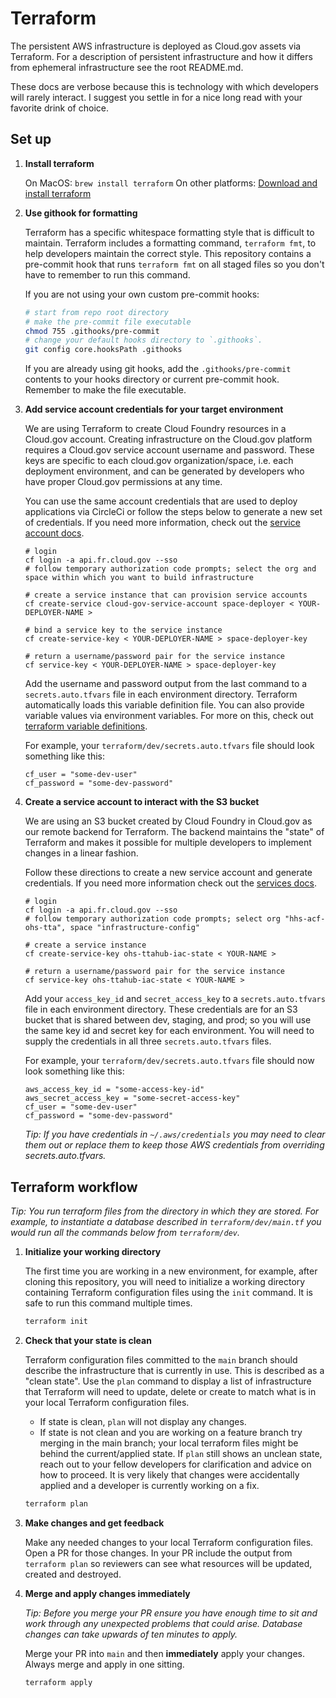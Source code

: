 # Terraform

The persistent AWS infrastructure is deployed as Cloud.gov assets via Terraform. For a description of persistent infrastructure and how it differs from ephemeral infrastructure see the root README.md.

These docs are verbose because this is technology with which developers will rarely interact. I suggest you settle in for a nice long read with your favorite drink of choice.

## Set up

1. **Install terraform**

    On MacOS: `brew install terraform`
    On other platforms: [Download and install terraform][tf]

2. **Use githook for formatting**

    Terraform has a specific whitespace formatting style that is difficult to maintain. Terraform includes a formatting command, `terraform fmt`, to help developers maintain the correct style. This repository contains a pre-commit hook that runs `terraform fmt` on all staged files so you don't have to remember to run this command.

    If you are not using your own custom pre-commit hooks:

    ```bash
    # start from repo root directory
    # make the pre-commit file executable
    chmod 755 .githooks/pre-commit
    # change your default hooks directory to `.githooks`.
    git config core.hooksPath .githooks
    ```

    If you are already using git hooks, add the `.githooks/pre-commit` contents to your hooks directory or current pre-commit hook. Remember to make the file executable.

1. **Add service account credentials for your target environment**

    We are using Terraform to create Cloud Foundry resources in a Cloud.gov account. Creating infrastructure on the Cloud.gov platform requires a Cloud.gov service account username and password. These keys are specific to each cloud.gov organization/space, i.e. each deployment environment, and can be generated by developers who have proper Cloud.gov permissions at any time.

    You can use the same account credentials that are used to deploy applications via CircleCi or follow the steps below to generate a new set of credentials. If you need more information, check out the [service account docs][cloudgov-deployer].

    ```
    # login
    cf login -a api.fr.cloud.gov --sso
    # follow temporary authorization code prompts; select the org and space within which you want to build infrastructure

    # create a service instance that can provision service accounts
    cf create-service cloud-gov-service-account space-deployer < YOUR-DEPLOYER-NAME >

    # bind a service key to the service instance
    cf create-service-key < YOUR-DEPLOYER-NAME > space-deployer-key

    # return a username/password pair for the service instance
    cf service-key < YOUR-DEPLOYER-NAME > space-deployer-key
    ```

    Add the username and password output from the last command to a `secrets.auto.tfvars` file in each environment directory. Terraform automatically loads this variable definition file. You can also provide variable values via environment variables. For more on this, check out [terraform variable definitions][tf-vars].

    For example, your `terraform/dev/secrets.auto.tfvars` file should look something like this:

    ```
    cf_user = "some-dev-user"
    cf_password = "some-dev-password"
    ```

1. **Create a service account to interact with the S3 bucket**

    We are using an S3 bucket created by Cloud Foundry in Cloud.gov as our remote backend for Terraform. The backend maintains the "state" of Terraform and makes it possible for multiple developers to implement changes in a linear fashion.

    Follow these directions to create a new service account and generate credentials. If you need more information check out the [services docs][cloudgov-service-keys].

    ```
    # login
    cf login -a api.fr.cloud.gov --sso
    # follow temporary authorization code prompts; select org "hhs-acf-ohs-tta", space "infrastructure-config"

    # create a service instance
    cf create-service-key ohs-ttahub-iac-state < YOUR-NAME >

    # return a username/password pair for the service instance
    cf service-key ohs-ttahub-iac-state < YOUR-NAME >
    ```

    Add your `access_key_id` and `secret_access_key` to a `secrets.auto.tfvars` file in each environment directory. These credentials are for an S3 bucket that is shared between dev, staging, and prod; so you will use the same key id and secret key for each environment. You will need to supply the credentials in all three `secrets.auto.tfvars` files.

    For example, your `terraform/dev/secrets.auto.tfvars` file should now look something like this:

    ```
    aws_access_key_id = "some-access-key-id"
    aws_secret_access_key = "some-secret-access-key"
    cf_user = "some-dev-user"
    cf_password = "some-dev-password"
    ```

    _Tip: If you have credentials in `~/.aws/credentials` you may need to clear them out or replace them to keep those AWS credentials from overriding secrets.auto.tfvars._

## Terraform workflow

_Tip: You run terraform files from the directory in which they are stored. For example, to instantiate a database described in `terraform/dev/main.tf` you would run all the commands below from `terraform/dev`._

1. **Initialize your working directory**

    The first time you are working in a new environment, for example, after cloning this repository, you will need to initialize a working directory containing Terraform configuration files using the `init` command. It is safe to run this command multiple times.

    ```bash
    terraform init
    ```

1. **Check that your state is clean**

    Terraform configuration files committed to the `main` branch should describe the infrastructure that is currently in use. This is described as a "clean state". Use the `plan` command to display a list of infrastructure that Terraform will need to update, delete or create to match what is in your local Terraform configuration files.
      - If state is clean, `plan` will not display any changes.
      - If state is not clean and you are working on a feature branch try merging in the main branch; your local terraform files might be behind the current/applied state. If `plan` still shows an unclean state, reach out to your fellow developers for clarification and advice on how to proceed. It is very likely that changes were accidentally applied and a developer is currently working on a fix.

    ```bash
    terraform plan
    ```

1. **Make changes and get feedback**

    Make any needed changes to your local Terraform configuration files. Open a PR for those changes. In your PR include the output from `terraform plan` so reviewers can see what resources will be updated, created and destroyed.

1. **Merge and apply changes immediately**

    _Tip: Before you merge your PR ensure you have enough time to sit and work through any unexpected problems that could arise. Database changes can take upwards of ten minutes to apply._

    Merge your PR into `main` and then **immediately** apply your changes. Always merge and apply in one sitting.

    ```bash
    terraform apply
    ```

<!-- Links -->

[cloudgov-deployer]: https://cloud.gov/docs/services/cloud-gov-service-account/
[cloudgov-service-keys]: https://cloud.gov/docs/services/s3/#interacting-with-your-s3-bucket-from-outside-cloudgov
[tf]: https://www.terraform.io/downloads.html
[tf-vars]: https://www.terraform.io/docs/configuration/variables.html#variable-definitions-tfvars-files
